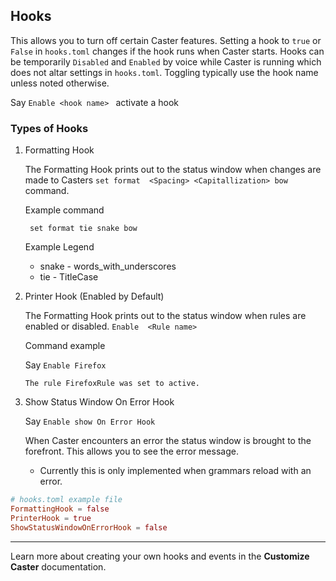 ## Hooks

This allows you to turn off certain Caster features.  Setting a hook to `true` or `False` in `hooks.toml` changes if the hook runs when Caster starts. Hooks can be temporarily `Disabled` and `Enabled`  by voice while Caster is running which does not altar settings in `hooks.toml`. Toggling typically use the hook name unless noted otherwise.

Say `Enable <hook name> ` activate a hook

### Types of Hooks

1. Formatting Hook

   The Formatting Hook prints out to the status window when changes are made to Casters `set format  <Spacing> <Capitallization> bow` command.

   Example command

   ` set format tie snake bow` 

   Example Legend

   - snake - words_with_underscores
   - tie - TitleCase

   

2. Printer Hook (Enabled by Default)

   The Formatting Hook prints out to the status window when rules are enabled or disabled. `Enable  <Rule name>`

   Command example 

   Say `Enable Firefox`

   `The rule FirefoxRule was set to active.`

   

3. Show Status Window On Error Hook

   Say `Enable show On Error Hook`

   When Caster encounters an error the status window is brought to the forefront. This allows you to see the error message. 

   - Currently this is only implemented when grammars reload with an error.

```toml
# hooks.toml example file
FormattingHook = false
PrinterHook = true
ShowStatusWindowOnErrorHook = false
```

------

Learn more about creating your own hooks and events in the **Customize Caster** documentation.